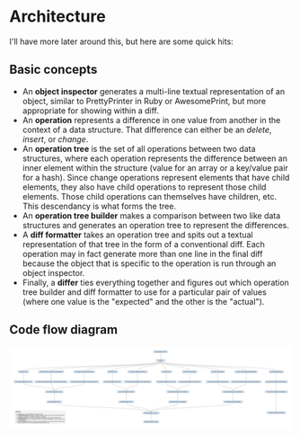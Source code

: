 # Architecture

I'll have more later around this,
but here are some quick hits:

## Basic concepts

* An **object inspector** generates a multi-line textual representation of an object,
  similar to PrettyPrinter in Ruby or AwesomePrint,
  but more appropriate for showing within a diff.
* An **operation** represents a difference in one value from another
  in the context of a data structure.
  That difference can either be an *delete*, *insert*, or *change*.
* An **operation tree** is the set of all operations between two data structures,
  where each operation represents the difference between an inner element within the structure
  (value for an array or a key/value pair for a hash).
  Since change operations represent elements that have child elements,
  they also have child operations to represent those child elements.
  Those child operations can themselves have children, etc.
  This descendancy is what forms the tree.
* An **operation tree builder** makes a comparison between two like data structures
  and generates an operation tree to represent the differences.
* A **diff formatter** takes an operation tree
  and spits out a textual representation of that tree in the form of a conventional diff.
  Each operation may in fact generate more than one line in the final diff
  because the object that is specific to the operation is run through an object inspector.
* Finally, a **differ** ties everything together
  and figures out which operation tree builder and diff formatter to use for a particular pair of values
  (where one value is the "expected" and the other is the "actual").

## Code flow diagram

[![code flow](./docs/code-flow-diagram.png)](https://docs.google.com/drawings/d/1nKi4YKXgzzIIM-eY0P4uwjkglmuwlf8nTRFne8QZhBg/edit)
